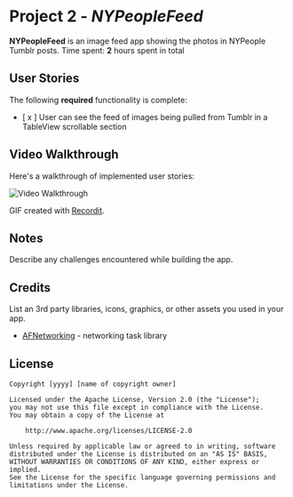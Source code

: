 # Project 2 - *NYPeopleFeed*

**NYPeopleFeed** is an image feed app showing the photos in NYPeople Tumblr posts.
Time spent: **2** hours spent in total

## User Stories

The following **required** functionality is complete:

- [ x ] User can see the feed of images being pulled from Tumblr in a TableView scrollable section


## Video Walkthrough

Here's a walkthrough of implemented user stories:

<img src='http://g.recordit.co/lImotKeI94.gif' title='Video Walkthrough' width='' alt='Video Walkthrough' />

GIF created with [Recordit](http://g.recordit.co).

## Notes

Describe any challenges encountered while building the app.

## Credits

List an 3rd party libraries, icons, graphics, or other assets you used in your app. 

- [AFNetworking](https://github.com/AFNetworking/AFNetworking) - networking task library

## License

    Copyright [yyyy] [name of copyright owner]

    Licensed under the Apache License, Version 2.0 (the "License");
    you may not use this file except in compliance with the License.
    You may obtain a copy of the License at

        http://www.apache.org/licenses/LICENSE-2.0

    Unless required by applicable law or agreed to in writing, software
    distributed under the License is distributed on an "AS IS" BASIS,
    WITHOUT WARRANTIES OR CONDITIONS OF ANY KIND, either express or implied.
    See the License for the specific language governing permissions and
    limitations under the License.
